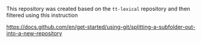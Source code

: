 This repository was created based on the `tt-lexical` repository and then filtered using this instruction

https://docs.github.com/en/get-started/using-git/splitting-a-subfolder-out-into-a-new-repository